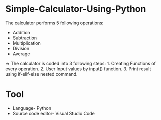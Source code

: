 # Simple-Calculator-Using-Python

The calculator performs 5 following operations:
* Addition
* Subtraction
* Multiplication
* Division
* Average

=> The calculator is coded into 3 following steps:
    1. Creating Functions of every operation.
    2. User Input values by input() function.
    3. Print result using if-elif-else nested command.

# Tool 
* Language- Python
* Source code editor- Visual Studio Code
